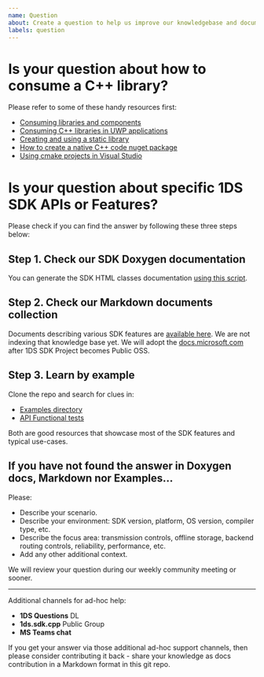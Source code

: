 ```yaml
---
name: Question
about: Create a question to help us improve our knowledgebase and documentation
labels: question
---
```


# Is your question about how to consume a C++ library?

Please refer to some of these handy resources first:
- [Consuming libraries and components](https://docs.microsoft.com/en-us/cpp/build/adding-references-in-visual-cpp-projects?view=vs-2019)
- [Consuming C++ libraries in UWP applications](https://docs.microsoft.com/en-us/cpp/porting/how-to-use-existing-cpp-code-in-a-universal-windows-platform-app?view=vs-2019)
- [Creating and using a static library](https://docs.microsoft.com/en-us/cpp/build/walkthrough-creating-and-using-a-static-library-cpp?view=vs-2019)
- [How to create a native C++ code nuget package](https://docs.microsoft.com/en-us/nuget/guides/native-packages)
- [Using cmake projects in Visual Studio](https://docs.microsoft.com/en-us/cpp/build/cmake-projects-in-visual-studio?view=vs-2019)

# Is your question about specific 1DS SDK APIs or Features?

Please check if you can find the answer by following these three steps below:

## Step 1. Check our SDK Doxygen documentation

You can generate the SDK HTML classes documentation [using this script](https://github.com/microsoft/cpp_client_telemetry/blob/master/tools/gen-docs.cmd).

## Step 2. Check our Markdown documents collection

Documents describing various SDK features are [available here](https://github.com/microsoft/cpp_client_telemetry/tree/master/docs). We are not indexing that knowledge base yet. We will adopt the [docs.microsoft.com](http://docs.microsoft.com/) after 1DS SDK Project becomes Public OSS.

## Step 3. Learn by example

Clone the repo and search for clues in:
- [Examples directory](https://github.com/microsoft/cpp_client_telemetry/tree/master/examples)
- [API Functional tests](https://github.com/microsoft/cpp_client_telemetry/blob/master/tests/functests/APITest.cpp)

Both are good resources that showcase most of the SDK features and typical use-cases.

## If you have not found the answer in Doxygen docs, Markdown nor Examples...

Please:
- Describe your scenario.
- Describe your environment: SDK version, platform, OS version, compiler type, etc.
- Describe the focus area: transmission controls, offline storage, backend routing controls, reliability, performance, etc.
- Add any other additional context.

We will review your question during our weekly community meeting or sooner.

---

Additional channels for ad-hoc help:
- **1DS Questions** DL
- **1ds.sdk.cpp** Public Group
- **MS Teams chat**

If you get your answer via those additional ad-hoc support channels, then please consider contributing it back - share your knowledge as docs contribution in a Markdown format in this git repo.
